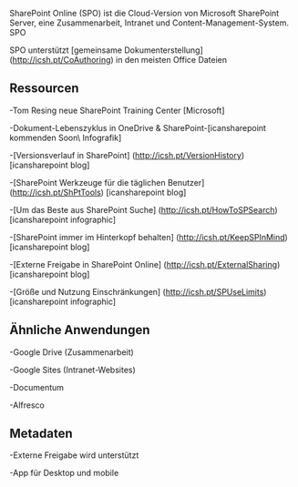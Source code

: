 

SharePoint Online (SPO) ist die Cloud-Version von Microsoft SharePoint
Server, eine Zusammenarbeit, Intranet und Content-Management-System. SPO

SPO unterstützt [gemeinsame Dokumenterstellung] (http://icsh.pt/CoAuthoring) in den meisten Office
Dateien

Ressourcen
---------

-Tom Resing neue SharePoint Training Center \[Microsoft\]

-Dokument-Lebenszyklus in OneDrive & SharePoint-\[icansharepoint
    kommenden Soon\ Infografik]

-[Versionsverlauf in SharePoint] (http://icsh.pt/VersionHistory)
    \[icansharepoint blog\]

-[SharePoint Werkzeuge für die täglichen Benutzer] (http://icsh.pt/ShPtTools)
    \[icansharepoint blog\]

-[Um das Beste aus SharePoint
    Suche] (http://icsh.pt/HowToSPSearch) \[icansharepoint infographic\]

-[SharePoint immer im Hinterkopf behalten] (http://icsh.pt/KeepSPInMind)
    \[icansharepoint blog\]

-[Externe Freigabe in SharePoint
    Online] (http://icsh.pt/ExternalSharing) \[icansharepoint blog\]

-[Größe und Nutzung Einschränkungen] (http://icsh.pt/SPUseLimits)
    \[icansharepoint infographic\]

Ähnliche Anwendungen
--------------------

-Google Drive (Zusammenarbeit)

-Google Sites (Intranet-Websites)

-Documentum

-Alfresco

Metadaten
--------

-Externe Freigabe wird unterstützt

-App für Desktop und mobile
